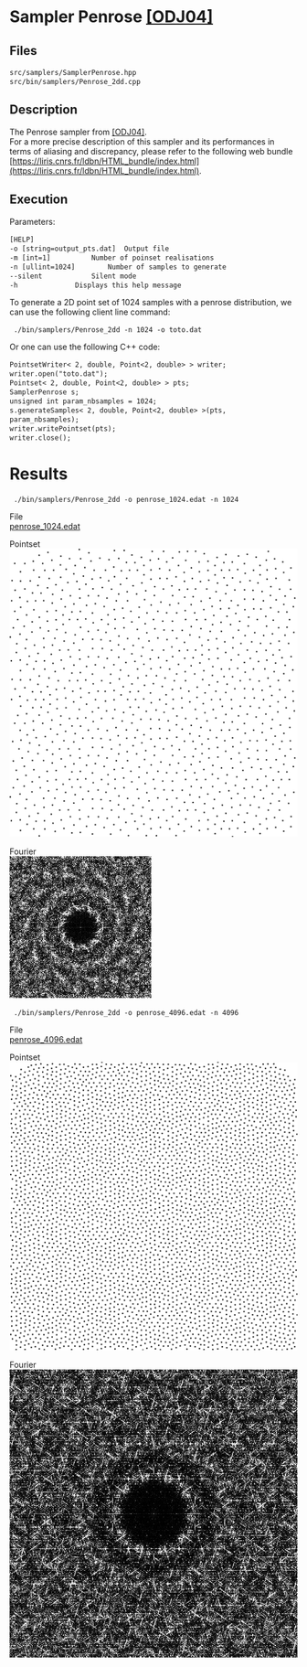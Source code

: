 # Sampler Penrose [[ODJ04]](https://cseweb.ucsd.edu/~ravir/6160/papers/importancesampling.pdf)


## Files

```
src/samplers/SamplerPenrose.hpp  
src/bin/samplers/Penrose_2dd.cpp
```

## Description


The Penrose sampler from [[ODJ04]](https://cseweb.ucsd.edu/~ravir/6160/papers/importancesampling.pdf).  
For a more precise description of this sampler and its performances in terms of aliasing and discrepancy, please refer to the following web bundle [https://liris.cnrs.fr/ldbn/HTML_bundle/index.html](https://liris.cnrs.fr/ldbn/HTML_bundle/index.html).

## Execution


Parameters:  

	[HELP]
	-o [string=output_pts.dat]	Output file
	-m [int=1]			Number of poinset realisations
	-n [ullint=1024]		Number of samples to generate
	--silent 			Silent mode
	-h 				Displays this help message
			

To generate a 2D point set of 1024 samples with a penrose distribution, we can use the following client line command:

     ./bin/samplers/Penrose_2dd -n 1024 -o toto.dat 

Or one can use the following C++ code:

    
    PointsetWriter< 2, double, Point<2, double> > writer;
    writer.open("toto.dat");
    Pointset< 2, double, Point<2, double> > pts;
    SamplerPenrose s;
    unsigned int param_nbsamples = 1024;
    s.generateSamples< 2, double, Point<2, double> >(pts, param_nbsamples);
    writer.writePointset(pts);
    writer.close();
    			

Results
=======

     ./bin/samplers/Penrose_2dd -o penrose_1024.edat -n 1024 

File  
[penrose_1024.edat](data/penrose/penrose_1024.edat)

Pointset  
[![](data/penrose/penrose_1024.png)](data/penrose/penrose_1024.png)

Fourier  
[![](data/penrose/penrose_1024_fourier.png)](data/penrose/penrose_1024_fourier.png)

     ./bin/samplers/Penrose_2dd -o penrose_4096.edat -n 4096 

File  
[penrose_4096.edat](data/penrose/penrose_4096.edat)

Pointset  
[![](data/penrose/penrose_4096.png)](data/penrose/penrose_4096.png)

Fourier  
[![](data/penrose/penrose_4096_fourier.png)](data/penrose/penrose_4096_fourier.png)
